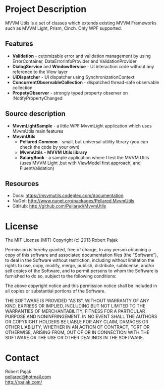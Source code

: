 # Project Description
MVVM Utils is a set of classes which extends existing MVVM Frameworks such as MVVM Light, Prism, Cinch. Only WPF supported.

## Features
* **Validation** - cutomizable error and validation management by using ErrorContainer, DataErrorInfoProvider and ValidationProvider
* **DialogService** and **WindowService** - UI interaction code without any reference to the View layer
* **UiDispatcher** - UI dispatcher using SynchronizationContext
* **ConcurrentObservableCollection** - dispatched thread-safe observable collection
* **PropetyObserver** - strongly typed property observer on INotifyPropertyChanged

## Source description
* **MvvmLightSample** - a little WPF MvvmLight application which uses MvvmUtils main features
* **MvvmUtils**
  * **Pellared.Common** - small, but universal utlility library (you can check the code by your own)
  * **MvvmUtils** - **MVVM Utils library**
  * **SalaryBook** - a sample application where I test the MVVM Utils (uses MVVM Light ,but with ViewModel first approach, and FluentValidation)

## Resources
* Docs: https://mvvmutils.codeplex.com/documentation
* NuGet: http://www.nuget.org/packages/Pellared.MvvmUtils
* GitHub: http://github.com/Pellared/MvvmUtils

# License
The MIT License (MIT)
Copyright (c) 2013 Robert Pajak

Permission is hereby granted, free of charge, to any person obtaining a copy of this software and associated documentation files (the "Software"), to deal in the Software without restriction, including without limitation the rights to use, copy, modify, merge, publish, distribute, sublicense, and/or sell copies of the Software, and to permit persons to whom the Software is furnished to do so, subject to the following conditions:

The above copyright notice and this permission notice shall be included in all copies or substantial portions of the Software.

THE SOFTWARE IS PROVIDED "AS IS", WITHOUT WARRANTY OF ANY KIND, EXPRESS OR IMPLIED, INCLUDING BUT NOT LIMITED TO THE WARRANTIES OF MERCHANTABILITY, FITNESS FOR A PARTICULAR PURPOSE AND NONINFRINGEMENT. IN NO EVENT SHALL THE AUTHORS OR COPYRIGHT HOLDERS BE LIABLE FOR ANY CLAIM, DAMAGES OR OTHER LIABILITY, WHETHER IN AN ACTION OF CONTRACT, TORT OR OTHERWISE, ARISING FROM, OUT OF OR IN CONNECTION WITH THE SOFTWARE OR THE USE OR OTHER DEALINGS IN THE SOFTWARE.

# Contact
Robert Pająk<br>
pellared@hotmail.com<br>
http://rpajak.com/